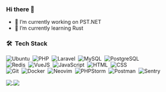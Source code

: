 ### Hi there 👋

- 🔭 I’m currently working on PST.NET
- 🌱 I’m currently learning Rust


### 🛠 &nbsp;Tech Stack
![Ubuntu](https://img.shields.io/badge/-Ubuntu-141a20?style=flat&logo=ubuntu)&nbsp;
![PHP](https://img.shields.io/badge/-PHP-141a20?style=flat&logo=php)&nbsp;
![Laravel](https://img.shields.io/badge/-Laravel-141a20?style=flat&logo=laravel)&nbsp;
![MySQL](https://img.shields.io/badge/-MySQL-141a20?style=flat&logo=mysql)&nbsp;
![PostgreSQL](https://img.shields.io/badge/-PostgreSQL-141a20?style=flat&logo=postgresql)&nbsp;\
![Redis](https://img.shields.io/badge/-Redis-141a20?style=flat&logo=redis)&nbsp;
![VueJS](https://img.shields.io/badge/-VueJS-141a20?style=flat&logo=vue.js)&nbsp;
![JavaScript](https://img.shields.io/badge/-JavaScript-141a20?style=flat&logo=javascript)&nbsp;
![HTML](https://img.shields.io/badge/-HTML-141a20?style=flat&logo=HTML5)&nbsp;
![CSS](https://img.shields.io/badge/-CSS-141a20?style=flat&logo=CSS3&logoColor=1572B6)&nbsp;\
![Git](https://img.shields.io/badge/-Git-141a20?style=flat&logo=git)&nbsp;
![Docker](https://img.shields.io/badge/-Docker-141a20?style=flat&logo=docker)&nbsp;
![Neovim](https://img.shields.io/badge/-Neovim-141a20?style=flat&logo=neovim)&nbsp;
![PHPStorm](https://img.shields.io/badge/-PHPStorm-141a20?style=flat&logo=phpstorm)&nbsp;
![Postman](https://img.shields.io/badge/-Postman-141a20?style=flat&logo=postman)&nbsp;
![Sentry](https://img.shields.io/badge/-Sentry-141a20?style=flat&logo=sentry)&nbsp;

<a href="#">
  <img align="center" src="https://github-readme-stats.vercel.app/api?username=filipponik&count_private=true&show_icons=true&theme=city_lights" />
</a>
<a href="#">
  <img align="center" src="https://github-readme-stats.vercel.app/api/top-langs/?username=filipponik&count_private=true&show_icons=true&include_all_commits=true&theme=city_lights&layout=compact" />
</a>
